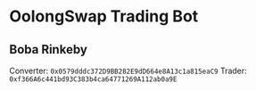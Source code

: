 # OolongSwap Trading Bot

## Boba Rinkeby
Converter: `0x0579dddc372D9BB282E9dD664e8A13c1a815eaC9`
Trader: `0xf366A6c441bd93C383b4ca64771269A112ab0a9E`
